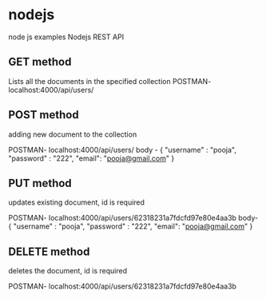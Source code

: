 # nodejs
node js examples
Nodejs REST API 

GET method
------------------------------------------------------

Lists all the documents in the specified collection
POSTMAN- localhost:4000/api/users/

POST method
-------------------------------------------------------

adding new document to the collection

POSTMAN- localhost:4000/api/users/
body - {
    "username" : "pooja",
    "password" : "222",
    "email": "pooja@gmail.com"
} 

PUT method
-----------------------------------------------------------
updates existing document, id is required

POSTMAN- localhost:4000/api/users/62318231a7fdcfd97e80e4aa3b
body- {
    "username" : "pooja",
    "password" : "222",
    "email": "pooja@gmail.com"
} 

DELETE method
-----------------------------------------------------------
deletes the document, id is required

POSTMAN- localhost:4000/api/users/62318231a7fdcfd97e80e4aa3b
